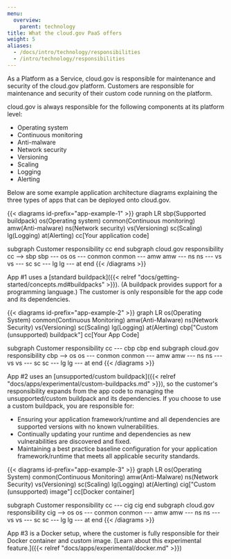 ```yaml
---
menu:
  overview:
    parent: technology
title: What the cloud.gov PaaS offers
weight: 5
aliases:
  - /docs/intro/technology/responsibilities
  - /intro/technology/responsibilities
---
```


As a Platform as a Service, cloud.gov is responsible for maintenance and security of the cloud.gov platform. Customers are responsible for maintenance and security of their custom code running on the platform.

cloud.gov is always responsible for the following components at its platform level:

* Operating system
* Continuous monitoring
* Anti-malware
* Network security
* Versioning
* Scaling
* Logging
* Alerting

Below are some example application architecture diagrams explaining the three
types of apps that can be deployed onto cloud.gov.

{{< diagrams id-prefix="app-example-1" >}}
graph LR
  sbp(Supported buildpack)
  os(Operating system)
  conmon(Continuous monitoring)
  amw(Anti-malware)
  ns(Network security)
  vs(Versioning)
  sc(Scaling)
  lg(Logging)
  at(Alerting)
  cc[Your application code]

  subgraph Customer responsibility
    cc
  end
  subgraph cloud.gov responsibility
    cc --> sbp
    sbp --- os
    os --- conmon
    conmon --- amw
    amw --- ns
    ns --- vs
    vs --- sc
    sc --- lg
    lg --- at
  end
{{< /diagrams >}}

App #1 uses a [standard buildpack]({{< relref "docs/getting-started/concepts.md#buildpacks" >}}). (A buildpack provides support for a programming language.) The customer is only responsible for the app code and its dependencies.

{{< diagrams id-prefix="app-example-2" >}}
graph LR
  os(Operating System)
  conmon(Continuous Monitoring)
  amw(Anti-Malware)
  ns(Network Security)
  vs(Versioning)
  sc(Scaling)
  lg(Logging)
  at(Alerting)
  cbp["Custom (unsupported) buildpack"]
  cc[Your App Code]

  subgraph Customer responsibility
    cc --- cbp
    cbp
  end
  subgraph cloud.gov responsibility
    cbp --> os
    os --- conmon
    conmon --- amw
    amw --- ns
    ns --- vs
    vs --- sc
    sc --- lg
    lg --- at
  end
{{< /diagrams >}}

App #2 uses an [unsupported/custom buildpack]({{< relref "docs/apps/experimental/custom-buildpacks.md" >}}), so the customer's responsibility expands from the app code to managing the unsupported/custom buildpack and its dependencies. If you choose to use a custom buildpack, you are responsible for:

* Ensuring your application framework/runtime and all dependencies are supported versions with no known vulnerabilities.
* Continually updating your runtime and dependencies as new vulnerabilities are discovered and fixed.
* Maintaining a best practice baseline configuration for your application framework/runtime that meets all applicable security standards.

{{< diagrams id-prefix="app-example-3" >}}
graph LR
  os(Operating System)
  conmon(Continuous Monitoring)
  amw(Anti-Malware)
  ns(Network Security)
  vs(Versioning)
  sc(Scaling)
  lg(Logging)
  at(Alerting)
  cig["Custom (unsupported) image"]
  cc[Docker container]

  subgraph Customer responsibility
    cc --- cig
    cig
  end
  subgraph cloud.gov responsibility
    cig --> os
    os --- conmon
    conmon --- amw
    amw --- ns
    ns --- vs
    vs --- sc
    sc --- lg
    lg --- at
  end
{{< /diagrams >}}

App #3 is a Docker setup, where the customer is fully responsible for their Docker container and custom image. [Learn about this experimental feature.]({{< relref "docs/apps/experimental/docker.md" >}})

